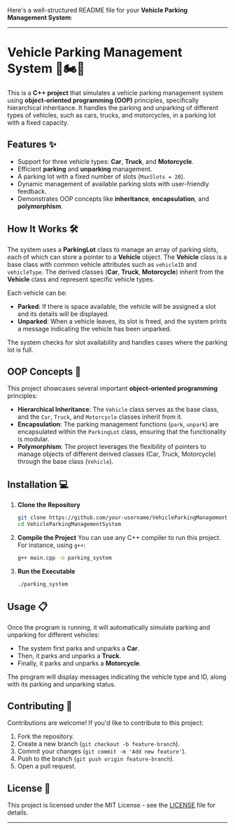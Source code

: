 Here's a well-structured README file for your **Vehicle Parking Management System**:

---

# Vehicle Parking Management System 🚗🏍️🚚

This is a **C++ project** that simulates a vehicle parking management system using **object-oriented programming (OOP)** principles, specifically hierarchical inheritance. It handles the parking and unparking of different types of vehicles, such as cars, trucks, and motorcycles, in a parking lot with a fixed capacity.


## Features ✨
- Support for three vehicle types: **Car**, **Truck**, and **Motorcycle**.
- Efficient **parking** and **unparking** management.
- A parking lot with a fixed number of slots (`MaxSlots = 20`).
- Dynamic management of available parking slots with user-friendly feedback.
- Demonstrates OOP concepts like **inheritance**, **encapsulation**, and **polymorphism**.

## How It Works 🛠️
The system uses a **ParkingLot** class to manage an array of parking slots, each of which can store a pointer to a **Vehicle** object. The **Vehicle** class is a base class with common vehicle attributes such as `vehicleID` and `vehicleType`. The derived classes (**Car**, **Truck**, **Motorcycle**) inherit from the **Vehicle** class and represent specific vehicle types.

Each vehicle can be:
- **Parked**: If there is space available, the vehicle will be assigned a slot and its details will be displayed.
- **Unparked**: When a vehicle leaves, its slot is freed, and the system prints a message indicating the vehicle has been unparked.

The system checks for slot availability and handles cases where the parking lot is full.

## OOP Concepts 🚀
This project showcases several important **object-oriented programming** principles:
- **Hierarchical Inheritance**: The `Vehicle` class serves as the base class, and the `Car`, `Truck`, and `Motorcycle` classes inherit from it.
- **Encapsulation**: The parking management functions (`park`, `unpark`) are encapsulated within the `ParkingLot` class, ensuring that the functionality is modular.
- **Polymorphism**: The project leverages the flexibility of pointers to manage objects of different derived classes (Car, Truck, Motorcycle) through the base class (`Vehicle`).

## Installation 💻

1. **Clone the Repository**
   ```bash
   git clone https://github.com/your-username/VehicleParkingManagementSystem.git
   cd VehicleParkingManagementSystem
   ```

2. **Compile the Project**
   You can use any C++ compiler to run this project. For instance, using `g++`:
   ```bash
   g++ main.cpp -o parking_system
   ```

3. **Run the Executable**
   ```bash
   ./parking_system
   ```

## Usage 📋
Once the program is running, it will automatically simulate parking and unparking for different vehicles:
- The system first parks and unparks a **Car**.
- Then, it parks and unparks a **Truck**.
- Finally, it parks and unparks a **Motorcycle**.

The program will display messages indicating the vehicle type and ID, along with its parking and unparking status.

## Contributing 🤝
Contributions are welcome! If you'd like to contribute to this project:
1. Fork the repository.
2. Create a new branch (`git checkout -b feature-branch`).
3. Commit your changes (`git commit -m 'Add new feature'`).
4. Push to the branch (`git push origin feature-branch`).
5. Open a pull request.

## License 📝
This project is licensed under the MIT License - see the [LICENSE](LICENSE) file for details.

---
